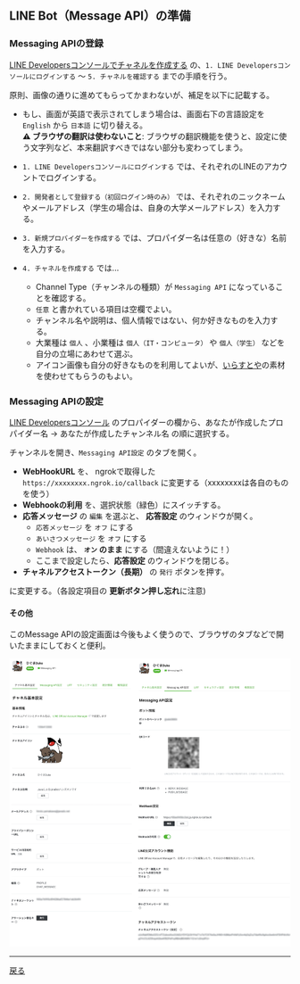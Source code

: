 ## LINE Bot（Message API）の準備

### Messaging APIの登録

[LINE Developersコンソールでチャネルを作成する](https://developers.line.me/ja/docs/messaging-api/getting-started/) の、`1. LINE Developersコンソールにログインする` 〜 `5. チャネルを確認する` までの手順を行う。

原則、画像の通りに進めてもらってかまわないが、補足を以下に記載する。

- もし、画面が英語で表示されてしまう場合は、画面右下の言語設定を `English` から `日本語` に切り替える。  
  **⚠️ ブラウザの翻訳は使わないこと**: ブラウザの翻訳機能を使うと、設定に使う文字列など、本来翻訳すべきではない部分も変わってしまう。
  
- `1. LINE Developersコンソールにログインする` では、それぞれのLINEのアカウントでログインする。
- `2. 開発者として登録する（初回ログイン時のみ）`  では、それぞれのニックネームやメールアドレス（学生の場合は、自身の大学メールアドレス）を入力する。
- `3. 新規プロバイダーを作成する` では、プロパイダー名は任意の（好きな）名前を入力する。
- `4. チャネルを作成する` では...
  - Channel Type（チャンネルの種類）が `Messaging API` になっていることを確認する。
  - `任意` と書かれている項目は空欄でよい。
  - チャンネル名や説明は、個人情報ではない、何か好きなものを入力する。
  - 大業種は `個人` 、小業種は  `個人（IT・コンピュータ）` や `個人（学生）` などを自分の立場にあわせて選ぶ。 
  - アイコン画像も自分の好きなものを利用してよいが、[いらすとや](http://www.irasutoya.com/)の素材を使わせてもらうのもよい。

### Messaging APIの設定

[LINE Developersコンソール](https://developers.line.biz/console/) のプロパイダーの欄から、あなたが作成したプロパイダー名 → あなたが作成したチャンネル名 の順に選択する。

チャンネルを開き、`Messaging API設定` のタブを開く。

- **WebHookURL** を、 ngrokで取得した `https://xxxxxxxx.ngrok.io/callback` に変更する（xxxxxxxxは各自のものを使う）
- **Webhookの利用** を、選択状態（緑色）にスイッチする。
- **応答メッセージ** の `編集` を選ぶと、 **応答設定** のウィンドウが開く。
  - `応答メッセージ` を `オフ` にする
  - `あいさつメッセージ` を `オフ` にする
  - `Webhook` は、 **`オン` のまま** にする（間違えないように！）
  - ここまで設定したら、**応答設定** のウィンドウを閉じる。
- **チャネルアクセストークン（長期）** の `発行` ボタンを押す。

に変更する。（各設定項目の **更新ボタン押し忘れ**に注意)

#### その他

このMessage APIの設定画面は今後もよく使うので、ブラウザのタブなどで開いたままにしておくと便利。


![設定画面例](fig03a.png)

----

[戻る](../../README.md)